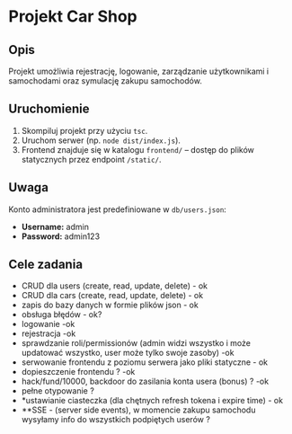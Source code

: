 # Projekt Car Shop

## Opis

Projekt umożliwia rejestrację, logowanie, zarządzanie użytkownikami i samochodami oraz symulację zakupu samochodów.

## Uruchomienie

1. Skompiluj projekt przy użyciu `tsc`.
2. Uruchom serwer (np. `node dist/index.js`).
3. Frontend znajduje się w katalogu `frontend/` – dostęp do plików statycznych przez endpoint `/static/`.

## Uwaga

Konto administratora jest predefiniowane w `db/users.json`:

- **Username:** admin
- **Password:** admin123

## Cele zadania

- CRUD dla users (create, read, update, delete) - ok
- CRUD dla cars (create, read, update, delete) - ok
- zapis do bazy danych w formie plików json - ok
- obsługa błędów - ok?
- logowanie -ok
- rejestracja -ok
- sprawdzanie roli/permissionów (admin widzi wszystko i może updatować wszystko, user może tylko swoje zasoby) -ok
- serwowanie frontendu z poziomu serwera jako pliki statyczne - ok
- dopieszczenie frontendu ? -ok
- hack/fund/10000, backdoor do zasilania konta usera (bonus) ? -ok
- pełne otypowanie ?
- \*ustawianie ciasteczka (dla chętnych refresh tokena i expire time) - ok
- \*\*SSE - (server side events), w momencie zakupu samochodu wysyłamy info do wszystkich podpiętych userów ?
